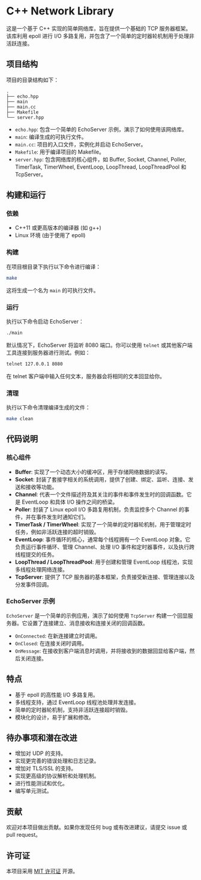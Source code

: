
# C++ Network Library

这是一个基于 C++ 实现的简单网络库，旨在提供一个基础的 TCP 服务器框架。该库利用 epoll 进行 I/O 多路复用，并包含了一个简单的定时器轮机制用于处理非活跃连接。

## 项目结构

项目的目录结构如下：

```
.
├── echo.hpp
├── main
├── main.cc
├── Makefile
└── server.hpp
```

*   `echo.hpp`: 包含一个简单的 EchoServer 示例，演示了如何使用该网络库。
*   `main`: 编译生成的可执行文件。
*   `main.cc`: 项目的入口文件，实例化并启动 EchoServer。
*   `Makefile`: 用于编译项目的 Makefile。
*   `server.hpp`: 包含网络库的核心组件，如 Buffer, Socket, Channel, Poller, TimerTask, TimerWheel, EventLoop, LoopThread, LoopThreadPool 和 TcpServer。

## 构建和运行

### 依赖

*   C++11 或更高版本的编译器 (如 g++)
*   Linux 环境 (由于使用了 epoll)

### 构建

在项目根目录下执行以下命令进行编译：

```bash
make
```

这将生成一个名为 `main` 的可执行文件。

### 运行

执行以下命令启动 EchoServer：

```bash
./main
```

默认情况下，EchoServer 将监听 8080 端口。你可以使用 `telnet` 或其他客户端工具连接到服务器进行测试。例如：

```bash
telnet 127.0.0.1 8080
```

在 telnet 客户端中输入任何文本，服务器会将相同的文本回显给你。

### 清理

执行以下命令清理编译生成的文件：

```bash
make clean
```

## 代码说明

### 核心组件

*   **Buffer**: 实现了一个动态大小的缓冲区，用于存储网络数据的读写。
*   **Socket**: 封装了套接字相关的系统调用，提供了创建、绑定、监听、连接、发送和接收等功能。
*   **Channel**: 代表一个文件描述符及其关注的事件和事件发生时的回调函数。它是 EventLoop 和具体 I/O 操作之间的桥梁。
*   **Poller**: 封装了 Linux epoll I/O 多路复用机制，负责监控多个 Channel 的事件，并在事件发生时通知它们。
*   **TimerTask / TimerWheel**: 实现了一个简单的定时器轮机制，用于管理定时任务，例如非活跃连接的超时销毁。
*   **EventLoop**: 事件循环的核心，通常每个线程拥有一个 EventLoop 对象。它负责运行事件循环、管理 Channel、处理 I/O 事件和定时器事件，以及执行跨线程提交的任务。
*   **LoopThread / LoopThreadPool**: 用于创建和管理 EventLoop 线程池，实现多线程处理网络连接。
*   **TcpServer**: 提供了 TCP 服务器的基本框架，负责接受新连接、管理连接以及分发事件回调。

### EchoServer 示例

`EchoServer` 是一个简单的示例应用，演示了如何使用 `TcpServer` 构建一个回显服务器。它设置了连接建立、消息接收和连接关闭的回调函数。

*   `OnConnected`: 在新连接建立时调用。
*   `OnClosed`: 在连接关闭时调用。
*   `OnMessage`: 在接收到客户端消息时调用，并将接收到的数据回显给客户端，然后关闭连接。

## 特点

*   基于 epoll 的高性能 I/O 多路复用。
*   多线程支持，通过 EventLoop 线程池处理并发连接。
*   简单的定时器轮机制，支持非活跃连接超时销毁。
*   模块化的设计，易于扩展和修改。

## 待办事项和潜在改进

*   增加对 UDP 的支持。
*   实现更完善的错误处理和日志记录。
*   增加对 TLS/SSL 的支持。
*   实现更高级的协议解析和处理机制。
*   进行性能测试和优化。
*   编写单元测试。

## 贡献

欢迎对本项目做出贡献。如果你发现任何 bug 或有改进建议，请提交 issue 或 pull request。

## 许可证

本项目采用 [MIT 许可证](LICENSE) 开源。

